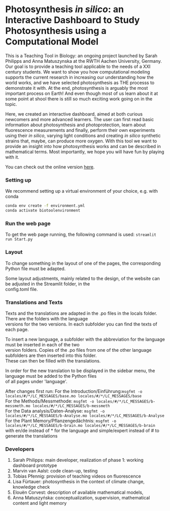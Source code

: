# Photosynthesis _in silico_: an Interactive Dashboard to Study Photosynthesis using a Computational Model

This is a Teaching Tool in Biology: an ongoing project launched by Sarah Philipps and Anna Matuszynska at the RWTH Aachen University, Germany. Our goal is to provide a teaching tool applicable to the needs of a XXI century students. We want to show you how computational modeling supports the current research in increasing our understanding how the world works, and we have selected photosynthesis as THE processs to demonstrate it with. At the end, photosynthesis is arguably the most important process on Earth! And even though most of us learn about it at some point at shool there is still so much exciting work going on in the topic.

Here, we created an interactive dashboard, aimed at both curious newcomers and more advanced learners. The user can first read basic information about photosynthesis and photoprotection, learn about fluorescence measurements and finally, perform their own experiments using their _in silico_, varying light conditions and creating _in silico_ synthetic strains that, maybe, can produce more oxygen.
With this tool we want to provide an insight into how photosynthesis works and can be described in mathematical terms. Most importantly, we hope you will have fun by playing with it.

You can check out the online version [here](https://annamatuszynska-biotool-photosynthesis-start-wrd4lw.streamlit.app/).

### Setting up

We recommend setting up a virtual environment of your choice, e.g. with conda

```bash
conda env create -f environment.yml
conda activate biotoolenvironment
```

### Run the web page
To get the web page running, the following command is used: `streamlit run Start.py`

### Layout

To change something in the layout of one of the pages, the corresponding Python file must be adapted.

Some layout adjustments, mainly related to the design, of the website can be adjusted in the Streamlit folder, in the \
config.toml file.

### Translations and Texts

Texts and the translations are adapted in the .po files in the locals folder. There are the folders with the language \
versions for the two versions. In each subfolder you can find the texts of each page.

To insert a new language, a subfolder with the abbreviation for the language must be inserted in each of the two \
version folders. Copies of the .po files from one of the other language subfolders are then inserted into this folder. \
These can then be filled with the translations.

In order for the new translation to be displayed in the sidebar menu, the language must be added to the Python files \
of all pages under 'language'.

After changes first run:
For the Introduction/Einführung:`msgfmt -o locales/#/*/LC_MESSAGES/base.mo locales/#/*/LC_MESSAGES/base` \
 For the Methods/Messmethode: `msgfmt -o locales/#/*/LC_MESSAGES/b-messmeth.mo locales/#/*/LC_MESSAGES/b-messmeth`\
 For the Data analysis/Daten-Analyse: `msgfmt -o locales/#/*/LC_MESSAGES/b-Analyse.mo locales/#/*/LC_MESSAGES/b-Analyse`\
 For the Plant Memory/Pflanzengedächtnis: `msgfmt -o locales/#/*/LC_MESSAGES/b-brain.mo locales/#/*/LC_MESSAGES/b-brain`\
 with en/de instead of \* for the language and simple/expert instead of # to generate the translations

### Developers

1. Sarah Philipps: main developer, realization of phase 1: working dashboard prototype
2. Marvin van Aalst: code clean-up, testing
3. Tobias Pfennig: provision of teaching videos on fluorescence
4. Lisa Fürtauer: photosynthesis in the context of climate change, knowledge check
5. Elouën Corvest: description of available mathematical models,
6. Anna Matuszyńska: conceptualization, supervision, mathematical content and light memory
